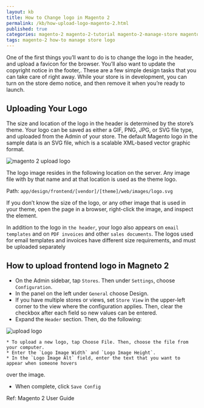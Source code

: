 ```yaml
---
layout: kb
title: How to Change logo in Magento 2
permalink: /kb/how-upload-logo-magento-2.html
published: true
categories: magento-2 magento-2-tutorial magento-2-manage-store magento-2-user-guide
tags: magento-2 how-to manage store logo
---
```


One of the first things you’ll want to do is to change the logo in the header, and upload a
favicon for the browser. You’ll also want to update the copyright notice in the footer,.
These are a few simple design tasks that you can take care of right away. While your store
is in development, you can turn on the store demo notice, and then remove it when you’re
ready to launch.



## Uploading Your Logo

The size and location of the logo in the header is determined by the store’s theme. Your logo can be saved as either a GIF, PNG, JPG, or SVG file type, and uploaded from the Admin of your store. The default Magento logo in the sample data is an SVG file, which is a scalable XML-based vector graphic format.

![magento 2 upload logo](https://lh5.googleusercontent.com/F82X7Z8sEpG4Oz_WLvtVSJesPzIf4kAJCISXuifsUyS4gdLBvWX3ac8ej6sUbb9IYn0eN3u14WnlT8ppSanAmfIMwjtRDUyEGarZgtPwZc1VJjgf3D_yhniylYAXwDWRgoTGwRiV)

The logo image resides in the following location on the server. Any image file with by that
name and at that location is used as the theme logo.

Path: `app/design/frontend/[vendor]/[theme]/web/images/logo.svg`


If you don’t know the size of the logo, or any other image that is used in your theme, open the
page in a browser, right-click the image, and inspect the element.


In addition to the logo in `the header`, your logo also appears on `email templates` and on `PDF invoices` and other `sales documents`. The logos used for email templates and invoices have different size requirements, and must be uploaded separately

## How to upload frontend logo in Magneto 2

* On the Admin sidebar, tap `Stores`. Then under `Settings`, choose `Configuration`.
* In the panel on the left under `General` choose Design.
* If you have multiple stores or views, set `Store View` in the upper-left corner to the view where
the configuration applies. Then, clear the checkbox after each field so new values can be
entered.
* Expand the `Header` section. Then, do the following:

![upload logo](https://lh4.googleusercontent.com/xwxKv8hQz-2GNtjT4F7Xt70K8D2bmbb5SAx4yMFt4oRQGSyWt0amQB6CPhVd1UjOBCA3ApZCz47VMIpapKBDqQJMnKf9Wpn9x0kyb8Lipgw-J_w4LaegHNdHNdqmH7DOaPqrDRWl)
	
	* To upload a new logo, tap Choose File. Then, choose the file from your computer.
	* Enter the `Logo Image Width` and `Logo Image Height`.
	* In the `Logo Image Alt` field, enter the text that you want to appear when someone hovers
over the image.

* When complete, click `Save Config`


Ref: Magento 2 User Guide
